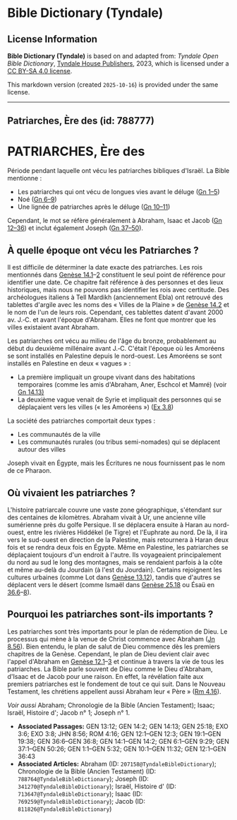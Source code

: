 # Bible Dictionary (Tyndale)

## License Information

**Bible Dictionary (Tyndale)** is based on and adapted from: _Tyndale Open Bible Dictionary_, [Tyndale House Publishers](https://tyndaleopenresources.com/), 2023, which is licensed under a [CC BY-SA 4.0 license](https://creativecommons.org/licenses/by-sa/4.0/legalcode.en).

This markdown version (created `2025-10-16`) is provided under the same license.



--------------------------------

## Patriarches, Ère des (id: 788777)

PATRIARCHES, Ère des
====================

Période pendant laquelle ont vécu les patriarches bibliques d'Israël. La Bible mentionne :

* Les patriarches qui ont vécu de longues vies avant le déluge ([Gn 1–5](https://ref.ly/Gen1:1-Gen5:32))
* Noé ([Gn 6–9](https://ref.ly/Gen6:1-Gen9:29))
* Une lignée de patriarches après le déluge ([Gn 10–11](https://ref.ly/Gen10:1-Gen11:32))

Cependant, le mot se réfère généralement à Abraham, Isaac et Jacob ([Gn 12–36](https://ref.ly/Gen12:1-Gen36:43)) et inclut également Joseph ([Gn 37–50](https://ref.ly/Gen37:1-Gen50:26)).

À quelle époque ont vécu les Patriarches ?
------------------------------------------

Il est difficile de déterminer la date exacte des patriarches. Les rois mentionnés dans [Genèse 14\.1](https://ref.ly/Gen14:1-Gen14:2)–[2](https://ref.ly/Gen14:1-Gen14:2) constituent le seul point de référence pour identifier une date. Ce chapitre fait référence à des personnes et des lieux historiques, mais nous ne pouvons pas identifier les rois avec certitude. Des archéologues italiens à Tell Mardikh (anciennement Ebla) ont retrouvé des tablettes d'argile avec les noms des « Villes de la Plaine » de [Genèse 14\.2](https://ref.ly/Gen14:2) et le nom de l'un de leurs rois. Cependant, ces tablettes datent d'avant 2000 av. J.‑C. et avant l'époque d'Abraham. Elles ne font que montrer que les villes existaient avant Abraham.

Les patriarches ont vécu au milieu de l'âge du bronze, probablement au début du deuxième millénaire avant J.‑C. C'était l'époque où les Amoréens se sont installés en Palestine depuis le nord\-ouest. Les Amoréens se sont installés en Palestine en deux « vagues » :

* La première impliquait un groupe vivant dans des habitations temporaires (comme les amis d'Abraham, Aner, Eschcol et Mamré) (voir [Gn 14\.13\)](https://ref.ly/Gen14:13)
* La deuxième vague venait de Syrie et impliquait des personnes qui se déplaçaient vers les villes (« les Amoréens ») ([Ex 3\.8](https://ref.ly/Exod3:8))

La société des patriarches comportait deux types :

* Les communautés de la ville
* Les communautés rurales (ou tribus semi\-nomades) qui se déplacent autour des villes

Joseph vivait en Égypte, mais les Écritures ne nous fournissent pas le nom de ce Pharaon.

Où vivaient les patriarches ?
-----------------------------

L'histoire patriarcale couvre une vaste zone géographique, s'étendant sur des centaines de kilomètres. Abraham vivait à Ur, une ancienne ville sumérienne près du golfe Persique. Il se déplacera ensuite à Haran au nord\-ouest, entre les rivières Hiddékel (le Tigre) et l'Euphrate au nord. De là, il ira vers le sud\-ouest en direction de la Palestine, mais retournera à Haran deux fois et se rendra deux fois en Égypte. Même en Palestine, les patriarches se déplaçaient toujours d'un endroit à l'autre. Ils voyageaient principalement du nord au sud le long des montagnes, mais se rendaient parfois à la côte et même au\-delà du Jourdain (à l'est du Jourdain). Certains rejoignent les cultures urbaines (comme Lot dans [Genèse 13\.12](https://ref.ly/Gen13:12)), tandis que d'autres se déplacent vers le désert (comme Ismaël dans [Genèse 25\.18](https://ref.ly/Gen25:18) ou Ésaü en [36\.6](https://ref.ly/Gen36:6-Gen36:8)–[8](https://ref.ly/Gen36:6-Gen36:8)).

Pourquoi les patriarches sont\-ils importants ?
-----------------------------------------------

Les patriarches sont très importants pour le plan de rédemption de Dieu. Le processus qui mène à la venue de Christ commence avec Abraham ([Jn 8\.56](https://ref.ly/John8:56)). Bien entendu, le plan de salut de Dieu commence dès les premiers chapitres de la Genèse. Cependant, le plan de Dieu devient clair avec l'appel d'Abraham en [Genèse 12\.1](https://ref.ly/Gen12:1-Gen12:3)–[3](https://ref.ly/Gen12:1-Gen12:3) et continue à travers la vie de tous les patriarches. La Bible parle souvent de Dieu comme le Dieu d'Abraham, d'Isaac et de Jacob pour une raison. En effet, la révélation faite aux premiers patriarches est le fondement de tout ce qui suit. Dans le Nouveau Testament, les chrétiens appellent aussi Abraham leur « Père » ([Rm 4\.16](https://ref.ly/Rom4:16)).

*Voir aussi* Abraham; Chronologie de la Bible (Ancien Testament); Isaac; Israël, Histoire d'; Jacob n° 1; Joseph n° 1.

* **Associated Passages:** GEN 13:12; GEN 14:2; GEN 14:13; GEN 25:18; EXO 3:6; EXO 3:8; JHN 8:56; ROM 4:16; GEN 12:1–GEN 12:3; GEN 19:1–GEN 19:38; GEN 36:6–GEN 36:8; GEN 14:1–GEN 14:2; GEN 6:1–GEN 9:29; GEN 37:1–GEN 50:26; GEN 1:1–GEN 5:32; GEN 10:1–GEN 11:32; GEN 12:1–GEN 36:43
* **Associated Articles:** Abraham (ID: `207158@TyndaleBibleDictionary`); Chronologie de la Bible (Ancien Testament) (ID: `788764@TyndaleBibleDictionary`); Joseph (ID: `341270@TyndaleBibleDictionary`); Israël, Histoire d' (ID: `713647@TyndaleBibleDictionary`); Isaac (ID: `769259@TyndaleBibleDictionary`); Jacob (ID: `811826@TyndaleBibleDictionary`)

